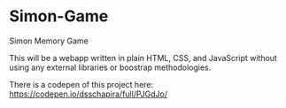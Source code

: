 # Simon-Game
Simon Memory Game

This will be a webapp written in plain HTML, CSS, and JavaScript without using any external libraries or boostrap methodologies.

There is a codepen of this project here: https://codepen.io/dsschapira/full/PJGdJo/
